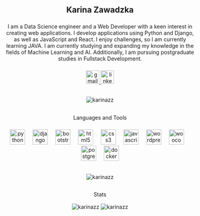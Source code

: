 <h2 align="center">Karina Zawadzka</h2>

###

<p align="center">I am a Data Science engineer and a Web Developer with a keen interest in creating web applications. I develop applications using Python and Django, as well as JavaScript and React. I enjoy challenges, so I am currently learning JAVA. I am currently studying and expanding my knowledge in the fields of Machine Learning and AI. Additionally, I am pursuing postgraduate studies in Fullstack Development.</p>

###

<div align="center">
  <a href="mailto:karina.zawadzkax@gmail.com" target="_blank">
    <img src="https://img.shields.io/static/v1?message=Gmail&logo=gmail&label=&color=D14836&logoColor=white&labelColor=&style=for-the-badge" height="35" alt="gmail logo"  />
  </a>
  <a href="https://www.linkedin.com/in/karina-zawadzka-x/" target="_blank">
    <img src="https://img.shields.io/static/v1?message=LinkedIn&logo=linkedin&label=&color=0077B5&logoColor=white&labelColor=&style=for-the-badge" height="35" alt="linkedin logo"  />
  </a>
  <br><br>
  <p align="center"> <img src="https://komarev.com/ghpvc/?username=karinazz&label=Profile%20views&color=0e75b6&style=flat" alt="karinazz" /> </p>
</div>

<h2></h2>

###


<p align="center">Languages and Tools</p>

###

<div align="center">
  <img src="https://cdn.jsdelivr.net/gh/devicons/devicon/icons/python/python-original.svg" height="40" alt="python logo"  />
  <img width="12" />
  <img src="https://cdn.jsdelivr.net/gh/devicons/devicon/icons/django/django-plain.svg" height="40" alt="django logo"  />
  <img width="12" />
  <img src="https://cdn.jsdelivr.net/gh/devicons/devicon/icons/bootstrap/bootstrap-original.svg" height="40" alt="bootstrap logo"  />
  <img width="12" />
  <img src="https://cdn.jsdelivr.net/gh/devicons/devicon/icons/html5/html5-original.svg" height="40" alt="html5 logo"  />
  <img width="12" />
  <img src="https://cdn.jsdelivr.net/gh/devicons/devicon/icons/css3/css3-original.svg" height="40" alt="css3 logo"  />
  <img width="12" />
  <img src="https://cdn.jsdelivr.net/gh/devicons/devicon/icons/javascript/javascript-original.svg" height="40" alt="javascript logo"  />
  <img width="12" />
  <img src="https://cdn.jsdelivr.net/gh/devicons/devicon/icons/wordpress/wordpress-original.svg" height="40" alt="wordpress logo"  />
  <img width="12" />
  <img src="https://cdn.jsdelivr.net/gh/devicons/devicon/icons/woocommerce/woocommerce-original.svg" height="40" alt="woocommerce logo"  />
  <img width="12" />
  <img src="https://cdn.jsdelivr.net/gh/devicons/devicon/icons/postgresql/postgresql-original.svg" height="40" alt="postgresql logo"  />
  <img width="12" />
  <img src="https://cdn.jsdelivr.net/gh/devicons/devicon/icons/docker/docker-original.svg" height="40" alt="docker logo"  />
<br><br>
  <p><img align="center" src="https://github-readme-stats.vercel.app/api/top-langs?username=karinazz&show_icons=true&locale=en&layout=compact" alt="karinazz" /></p>
</div>

<h2></h2>

<div align="center">
  <p align="center">Stats</p>
  
<p><img align="center" src="https://github-readme-streak-stats.herokuapp.com/?user=karinazz&" alt="karinazz"/>
  <img align="center" src="https://github-readme-stats.vercel.app/api?username=karinazz&show_icons=true&locale=en" alt="karinazz" /></p>



</div>

###
